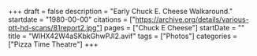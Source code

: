 +++
draft = false
description = "Early Chuck E. Cheese Walkaround."
startdate = "1980-00-00"
citations = ["https://archive.org/details/various-ptt-hd-scans/81report2.jpg"]
pages = ["Chuck E Cheese"]
startDate = ""
title = "WlHX42W4aSKbkGhwPJl2.avif"
tags = ["Photos"]
categories = ["Pizza Time Theatre"]
+++
